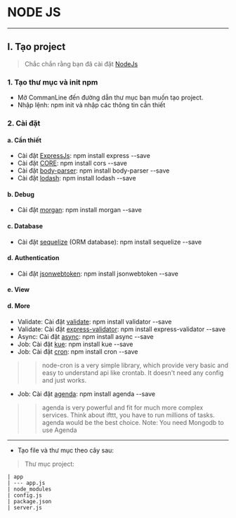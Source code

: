 # NODE JS
---
## I. Tạo project
> Chắc chắn rằng bạn đã cài đặt [NodeJs](https://nodejs.org/en/)

### 1. Tạo thư mục và init npm
- Mở CommanLine đến đường dẫn thư mục bạn muốn tạo project.
- Nhập lệnh: npm init và nhập các thông tin cần thiết

### 2. Cài đặt
#### a. Cần thiết   
- Cài đặt [ExpressJs](http://expressjs.com/): npm install express --save
- Cài đặt [CORE](https://github.com/expressjs/cors): npm install cors --save
- Cài đặt [body-parser](https://github.com/expressjs/body-parser): npm install body-parser --save
- Cài đặt [lodash](https://github.com/lodash/lodash/): npm install lodash --save

#### b. Debug
- Cài đặt [morgan](https://github.com/expressjs/morgan): npm install morgan --save

#### c. Database
- Cài đặt [sequelize](http://docs.sequelizejs.com/en/latest/) (ORM database): npm install sequelize --save

#### d. Authentication
- Cài đặt [jsonwebtoken](https://github.com/auth0/node-jsonwebtoken): npm install jsonwebtoken --save

#### e. View

#### d. More
- Validate: Cài đặt [validate](https://github.com/chriso/validator.js/): npm install validator --save
- Validate: Cài đặt [express-validator](https://github.com/ctavan/express-validator): npm install express-validator --save
- Async: Cài đặt [async](https://github.com/caolan/async): npm install async --save
- Job: Cài đặt [kue](https://github.com/Automattic/kue): npm install kue --save
- Job: Cài đặt [cron](https://github.com/ncb000gt/node-cron): npm install cron --save
>> node-cron is a very simple library, which provide very basic and easy to understand api like crontab. It doesn't need any config and just works.
- Job: Cài đặt [agenda](https://github.com/rschmukler/agenda): npm install agenda --save
>> agenda is very powerful and fit for much more complex services. Think about ifttt, you have to run millions of tasks. agenda would be the best choice.
>> Note: You need Mongodb to use Agenda
---

- Tạo file và thư mục theo cây sau:
> Thư mục project:
> 
	| app
	| --- app.js
	| node_modules
	| config.js
	| package.json
	| server.js